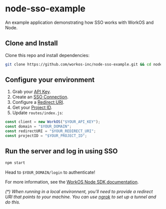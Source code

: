 # node-sso-example

An example application demonstrating how SSO works with WorkOS and Node.

## Clone and Install

Clone this repo and install dependencies:

```sh
git clone https://github.com/workos-inc/node-sso-example.git && cd node-sso-example && npm install
```

## Configure your environment

1. Grab your [API Key](https://dashboard.workos.com/api-keys).
2. Create an [SSO Connection](https://dashboard.workos.com/sso/connections).
3. Configure a [Redirect URI](https://dashboard.workos.com/sso/configuration).
4. Get your [Project ID](https://dashboard.workos.com/sso/configuration).
5. Update `routes/index.js`:

```typescript
const client = new WorkOS("$YOUR_API_KEY");
const domain = "$YOUR_DOMAIN";
const redirectURI = "$YOUR_REDIRECT_URI";
const projectID = "$YOUR_PROJECT_ID";
```

## Run the server and log in using SSO

```sh
npm start
```

Head to `$YOUR_DOMAIN/login` to authenticate!

For more information, see the [WorkOS Node SDK documentation](https://dashboard.workos.com/docs/sdk/node).

_(\*) When running in a local environnent, you'll need to provide a redirect URI that points to your machine. You can use [ngrok](https://ngrok.com) to set up a tunnel and do this._
